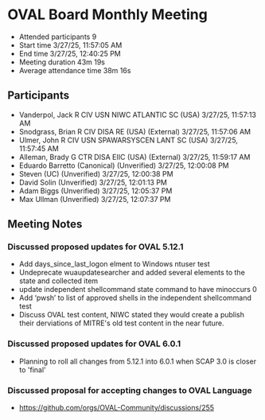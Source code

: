 # OVAL Board Monthly Meeting
- Attended participants	9
- Start time	3/27/25, 11:57:05 AM
- End time	3/27/25, 12:40:25 PM
- Meeting duration	43m 19s
- Average attendance time	38m 16s

## Participants	
- Vanderpol, Jack R CIV USN NIWC ATLANTIC SC (USA)	3/27/25, 11:57:13 AM
- Snodgrass, Brian R CIV DISA RE (USA) (External)	3/27/25, 11:57:06 AM
- Ulmer, John R CIV USN SPAWARSYSCEN LANT SC (USA)	3/27/25, 11:57:45 AM
- Alleman, Brady G CTR DISA EIIC (USA) (External)	3/27/25, 11:59:17 AM
- Eduardo Barretto (Canonical) (Unverified)	3/27/25, 12:00:08 PM
- Steven (UC) (Unverified)	3/27/25, 12:00:38 PM
- David Solin (Unverified)	3/27/25, 12:01:13 PM
- Adam Biggs (Unverified)	3/27/25, 12:05:37 PM
- Max Ullman (Unverified)	3/27/25, 12:07:37 PM


## Meeting Notes
### Discussed proposed updates for OVAL 5.12.1
- Add days_since_last_logon elment to Windows ntuser test
- Undeprecate wuaupdatesearcher and added several elements to the state and collected item
- update independent shellcommand state command to have minoccurs 0
- Add ‘pwsh’ to list of approved shells in the independent shellcommand test
- Discuss OVAL test content, NIWC stated they would create a publish their derviations of MITRE's old test content in the near future.

### Discussed proposed updates for OVAL 6.0.1
- Planning to roll all changes from 5.12.1 into 6.0.1 when SCAP 3.0 is closer to 'final'

### Discussed proposal for accepting changes to OVAL Language
- https://github.com/orgs/OVAL-Community/discussions/255
